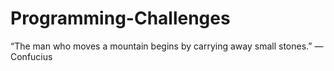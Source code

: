 # Programming-Challenges

“The man who moves a mountain begins by carrying away small stones.”
― Confucius

